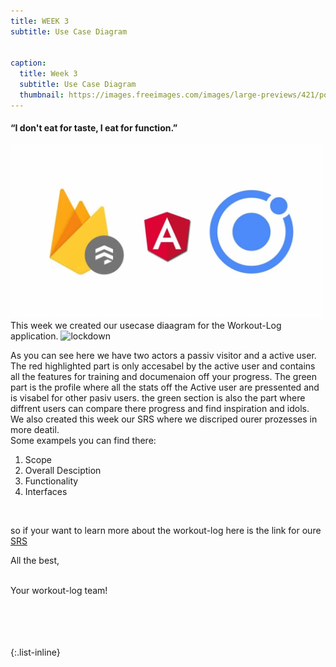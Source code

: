 ```yaml
---
title: WEEK 3
subtitle: Use Case Diagram


caption:
  title: Week 3
  subtitle: Use Case Diagram
  thumbnail: https://images.freeimages.com/images/large-previews/421/polar-bear-calisthenics-1394792.jpg
---
```


<h4><b>“I don't eat for taste, I eat for function.”</b></h4>

<img src="./bilder/85195d79.png" alt="lockdown" width="500"/>

<div align="left">
  This week we created our usecase diaagram for the Workout-Log application.
  
  <img src=".docs/UseCaseDiagramCP.png" alt="lockdown" width="500"/>
  
  As you can see here we have two actors a passiv visitor and a active user.
  The red highlighted part is only accesabel by the active user 
  and contains all the features for training and documenaion off your progress.
  The green part is the profile where all the stats off the Active user are pressented
  and is visabel for other pasiv users.
  the green section is also the part where diffrent users can compare there progress and find 
  inspiration and idols.
  <br>
  We also created this week our SRS where we discriped ourer prozesses in more deatil. 
  <br>
  Some exampels you can find there:
  <br>
 <ol>
<li>Scope</li>
<li>Overall Desciption</li>
<li>Functionality</li>
<li>Interfaces</li>
</ol><br>
  
  
  so if your want to learn more about the workout-log here is the link for oure <a href="docs/SoftwareRequirementSpecification.md">SRS</a>
  

All the best,<br><br>

Your workout-log team!<br><br><br><br><br>

</div>

 <script src="https://utteranc.es/client.js"
          repo="DHBW-TrainingApp/Blog"
          issue-term="pathname"
          label="Blog Comment"
          theme="github-light"
          crossorigin="anonymous"
          async>
  </script>

{:.list-inline}
